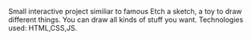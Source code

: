 Small interactive project similiar to famous Etch a sketch, a toy to draw different things.
You can draw  all kinds of stuff you want.
Technologies used:
HTML,CSS,JS.
